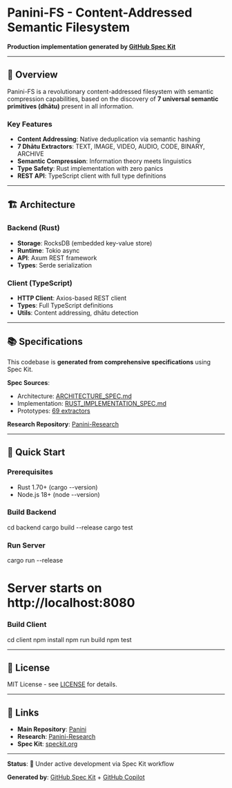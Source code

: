 # Panini-FS - Content-Addressed Semantic Filesystem

**Production implementation generated by [GitHub Spec Kit](https://speckit.org/)**

---

## 🎯 Overview

Panini-FS is a revolutionary content-addressed filesystem with semantic compression capabilities, based on the discovery of **7 universal semantic primitives (dhātu)** present in all information.

### Key Features

- **Content Addressing**: Native deduplication via semantic hashing
- **7 Dhātu Extractors**: TEXT, IMAGE, VIDEO, AUDIO, CODE, BINARY, ARCHIVE
- **Semantic Compression**: Information theory meets linguistics
- **Type Safety**: Rust implementation with zero panics
- **REST API**: TypeScript client with full type definitions

---

## 🏗️ Architecture

### Backend (Rust)

- **Storage**: RocksDB (embedded key-value store)
- **Runtime**: Tokio async
- **API**: Axum REST framework
- **Types**: Serde serialization

### Client (TypeScript)

- **HTTP Client**: Axios-based REST client
- **Types**: Full TypeScript definitions
- **Utils**: Content addressing, dhātu detection

---

## 📚 Specifications

This codebase is **generated from comprehensive specifications** using Spec Kit.

**Spec Sources**:
- Architecture: [ARCHITECTURE_SPEC.md](https://github.com/stephanedenis/Panini/tree/main/research/panini-fs/specs/ARCHITECTURE_SPEC.md)
- Implementation: [RUST_IMPLEMENTATION_SPEC.md](https://github.com/stephanedenis/Panini/tree/main/research/panini-fs/specs/RUST_IMPLEMENTATION_SPEC.md)
- Prototypes: [69 extractors](https://github.com/stephanedenis/Panini/tree/main/research/panini-fs/prototypes/extractors/)

**Research Repository**: [Panini-Research](https://github.com/stephanedenis/Panini-Research)

---

## 🚀 Quick Start

### Prerequisites

- Rust 1.70+ (cargo --version)
- Node.js 18+ (node --version)

### Build Backend

cd backend
cargo build --release
cargo test

### Run Server

cargo run --release
# Server starts on http://localhost:8080

### Build Client

cd client
npm install
npm run build
npm test

---

## 📄 License

MIT License - see [LICENSE](LICENSE) for details.

---

## 🔗 Links

- **Main Repository**: [Panini](https://github.com/stephanedenis/Panini)
- **Research**: [Panini-Research](https://github.com/stephanedenis/Panini-Research)
- **Spec Kit**: [speckit.org](https://speckit.org/)

---

**Status**: 🚧 Under active development via Spec Kit workflow

**Generated by**: [GitHub Spec Kit](https://speckit.org/) + [GitHub Copilot](https://github.com/features/copilot)
